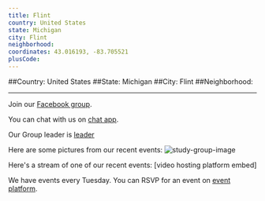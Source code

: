 ```yaml
---
title: Flint
country: United States
state: Michigan
city: Flint
neighborhood: 
coordinates: 43.016193, -83.705521
plusCode:
---
```


##Country: United States
##State: Michigan
##City: Flint
##Neighborhood: 
*****
Join our [Facebook group](https://www.facebook.com/groups/free.code.camp.flint).

You can chat with us on [chat app]().

Our Group leader is [leader]()

Here are some pictures from our recent events:
![study-group-image]()

Here's a stream of one of our recent events:
[video hosting platform embed]

We have events every Tuesday. You can RSVP for an event on [event platform]().
